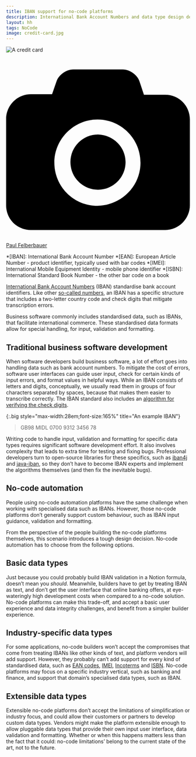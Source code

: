 ```yaml
---
title: IBAN support for no-code platforms
description: International Bank Account Numbers and data type design decisions
layout: hh
tags: NoCode
image: credit-card.jpg
---
```


![A credit card](credit-card.jpg)

<a class="unsplash" href="https://unsplash.com/photos/idNOBU5k_80" rel="noopener noreferrer"><span><svg xmlns="http://www.w3.org/2000/svg" viewBox="0 0 32 32"><title>unsplash-logo</title><path d="M20.8 18.1c0 2.7-2.2 4.8-4.8 4.8s-4.8-2.1-4.8-4.8c0-2.7 2.2-4.8 4.8-4.8 2.7.1 4.8 2.2 4.8 4.8zm11.2-7.4v14.9c0 2.3-1.9 4.3-4.3 4.3h-23.4c-2.4 0-4.3-1.9-4.3-4.3v-15c0-2.3 1.9-4.3 4.3-4.3h3.7l.8-2.3c.4-1.1 1.7-2 2.9-2h8.6c1.2 0 2.5.9 2.9 2l.8 2.4h3.7c2.4 0 4.3 1.9 4.3 4.3zm-8.6 7.5c0-4.1-3.3-7.5-7.5-7.5-4.1 0-7.5 3.4-7.5 7.5s3.3 7.5 7.5 7.5c4.2-.1 7.5-3.4 7.5-7.5z"></path></svg></span><span>Paul Felberbauer</span></a>

*[IBAN]: International Bank Account Number
*[EAN]: European Article Number - product identifier, typically used with bar codes
*[IMEI]: International Mobile Equipment Identity - mobile phone identifier
*[ISBN]: International Standard Book Number - the other bar code on a book

[International Bank Account Numbers](https://en.wikipedia.org/wiki/International_Bank_Account_Number)
(IBAN) standardise bank account identifiers.
Like other [so-called numbers](non-numeric-numbers), an IBAN has a specific structure that includes a two-letter country code and check digits that mitigate transcription errors.

Business software commonly includes standardised data, such as IBANs, that facilitate international commerce.
These standardised data formats allow for special handling, for input, validation and formatting.

## Traditional business software development

When software developers build business software, a lot of effort goes into handling data such as bank account numbers.
To mitigate the cost of errors, software user interfaces can guide user input, check for certain kinds of input errors, and format values in helpful ways.
While an IBAN consists of letters and digits, conceptually, we usually read them in groups of four characters separated by spaces, because that makes them easier to transcribe correctly.
The IBAN standard also includes an 
[algorithm for verifying the check digits](https://en.wikipedia.org/wiki/International_Bank_Account_Number#Validating_the_IBAN).

{:.big style="max-width:28em;font-size:165%" title="An example IBAN"}
> GB98 MIDL 0700 9312 3456 78

Writing code to handle input, validation and formatting for specific data types requires significant software development effort.
It also involves complexity that leads to extra time for testing and fixing bugs.
Professional developers turn to open-source libraries for these specifics, such as 
[iban4j](https://github.com/arturmkrtchyan/iban4j) and
[java-iban](https://github.com/barend/java-iban),
so they don’t have to become IBAN experts and implement the algorithms themselves
(and then fix the inevitable bugs).

## No-code automation

People using no-code automation platforms have the same challenge when working with specialised data such as IBANs.
However, those no-code platforms don’t generally support custom behaviour, such as IBAN input guidance, validation and formatting.

From the perspective of the people building the no-code platforms themselves, this scenario introduces a tough design decision.
No-code automation has to choose from the following options.

## Basic data types

Just because you could probably build IBAN validation in a Notion formula, doesn’t mean you _should_.
Meanwhile, builders have to get by treating IBAN as text, and don’t get the user interface that online banking offers, at eye-wateringly high development costs when compared to a no-code solution.
No-code platforms can make this trade-off, and accept a basic user experience and data integrity challenges, and benefit from a simpler builder experience.

## Industry-specific data types

For some applications, no-code builders won’t accept the compromises that come from treating IBANs like other kinds of text, and platform vendors will add support.
However, they probably can’t add support for every kind of standardised data, 
such as 
[EAN codes](https://en.wikipedia.org/wiki/International_Article_Number),
[IMEI](https://en.wikipedia.org/wiki/International_Mobile_Equipment_Identity),
[Incoterms](https://en.wikipedia.org/wiki/Incoterms) and
[ISBN](https://en.wikipedia.org/wiki/International_Standard_Book_Number).
No-code platforms may focus on a specific industry vertical, such as banking and finance, and support that domain’s specialised data types, such as IBAN.

## Extensible data types

Extensible no-code platforms don’t accept the limitations of simplification or industry focus, and could allow their customers or partners to develop custom data types.
Vendors might make the platform extensible enough to allow pluggable data types that provide their own input user interface, data validation and formatting.
Whether or when this happens matters less than the fact that it could:
no-code limitations’ belong to the current state of the art, not to the future.
